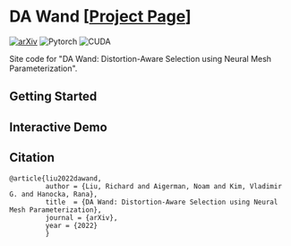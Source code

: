 # DA Wand [[Project Page](https://threedle.github.io/DA-Wand/)]
[![arXiv](https://img.shields.io/badge/arXiv-DAWand-b31b1b.svg)](https://arxiv.org/abs/2112.03221)
![Pytorch](https://img.shields.io/badge/PyTorch->=1.11.0-Red?logo=pytorch)
![CUDA](https://img.shields.io/badge/CUDA->=11.3.1-Red?logo=CUDA)


Site code for "DA Wand: Distortion-Aware Selection using Neural Mesh Parameterization".

## Getting Started

## Interactive Demo 

## Citation
```
@article{liu2022dawand,
         author = {Liu, Richard and Aigerman, Noam and Kim, Vladimir G. and Hanocka, Rana},
         title  = {DA Wand: Distortion-Aware Selection using Neural Mesh Parameterization},
         journal = {arXiv},
         year = {2022}
         }
```
